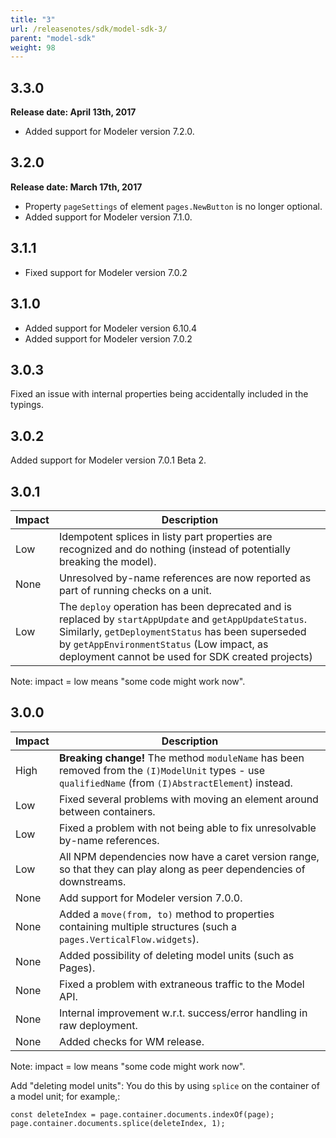 ```yaml
---
title: "3"
url: /releasenotes/sdk/model-sdk-3/
parent: "model-sdk"
weight: 98
---
```


## 3.3.0

**Release date: April 13th, 2017**

* Added support for Modeler version 7.2.0.

## 3.2.0

**Release date: March 17th, 2017**

* Property `pageSettings` of element `pages.NewButton` is no longer optional.
* Added support for Modeler version 7.1.0.

## 3.1.1

* Fixed support for Modeler version 7.0.2

## 3.1.0

* Added support for Modeler version 6.10.4
* Added support for Modeler version 7.0.2

## 3.0.3

Fixed an issue with internal properties being accidentally included in the typings.

## 3.0.2

Added support for Modeler version 7.0.1 Beta 2.

## 3.0.1

| Impact | Description |
| --- | --- |
| Low | Idempotent splices in listy part properties are recognized and do nothing (instead of potentially breaking the model). |
| None | Unresolved by-name references are now reported as part of running checks on a unit. |
| Low | The `deploy` operation has been deprecated and is replaced by `startAppUpdate` and `getAppUpdateStatus`. Similarly, `getDeploymentStatus` has been superseded by `getAppEnvironmentStatus` (Low impact, as deployment cannot be used for SDK created projects) |

Note: impact = low means "some code might work now".

## 3.0.0

| Impact | Description |
| --- | --- |
| High | **Breaking change!** The method `moduleName` has been removed from the `(I)ModelUnit` types - use `qualifiedName` (from `(I)AbstractElement`) instead. |
| Low | Fixed several problems with moving an element around between containers. |
| Low | Fixed a problem with not being able to fix unresolvable by-name references. |
| Low | All NPM dependencies now have a caret version range, so that they can play along as peer dependencies of downstreams. |
| None | Add support for Modeler version 7.0.0. |
| None | Added a `move(from, to)` method to properties containing multiple structures (such a `pages.VerticalFlow.widgets`). |
| None | Added possibility of deleting model units (such as Pages). |
| None | Fixed a problem with extraneous traffic to the Model API. |
| None | Internal improvement w.r.t. success/error handling in raw deployment. |
| None | Added checks for WM release. |

Note: impact = low means "some code might work now".

Add "deleting model units": You do this by using `splice` on the container of a model unit; for example,:

```
const deleteIndex = page.container.documents.indexOf(page);
page.container.documents.splice(deleteIndex, 1);
```
